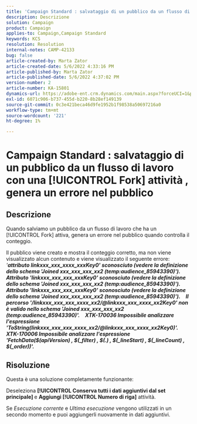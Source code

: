 ```yaml
---
title: 'Campaign Standard : salvataggio di un pubblico da un flusso di lavoro con una [!UICONTROL Fork] attività , genera un errore nel pubblico'
description: Descrizione
solution: Campaign
product: Campaign
applies-to: Campaign,Campaign Standard
keywords: KCS
resolution: Resolution
internal-notes: CAMP-42133
bug: false
article-created-by: Marta Zator
article-created-date: 5/6/2022 4:33:16 PM
article-published-by: Marta Zator
article-published-date: 5/6/2022 4:37:02 PM
version-number: 2
article-number: KA-15801
dynamics-url: https://adobe-ent.crm.dynamics.com/main.aspx?forceUCI=1&pagetype=entityrecord&etn=knowledgearticle&id=286a3538-5acd-ec11-a7b5-6045bd00dbbc
exl-id: 6071c906-b737-455d-b220-8b28ef149139
source-git-commit: 0c3e421beca46d9fe1952b1f98538a50697216a0
workflow-type: tm+mt
source-wordcount: '221'
ht-degree: 1%

---
```


# Campaign Standard : salvataggio di un pubblico da un flusso di lavoro con una [!UICONTROL Fork] attività , genera un errore nel pubblico

## Descrizione


Quando salviamo un pubblico da un flusso di lavoro che ha un [!UICONTROL Fork] attiva, genera un errore nel pubblico quando controlla il conteggio.

Il pubblico viene creato e mostra il conteggio corretto, ma non viene visualizzato alcun contenuto e viene visualizzato il seguente errore:
 
*&#39;<b>attributo linkxxx_xxx_xxxx_xxxKey0&#39; sconosciuto (vedere la definizione dello schema &#39;Joined xxx_xxx_xxx_xx2 (temp:audience_85943390)&#39;). Attributo &#39;linkxxx_xxx_xxx_xxxKey0&#39; sconosciuto (vedere la definizione dello schema &#39;Joined xxx_xxx_xxx_xx2 (temp:audience_85943390)&#39;). Attributo &#39;linkxxx_xxx_xxx_xxxKey0&#39; sconosciuto (vedere la definizione dello schema &#39;Joined xxx_xxx_xxx_xx2 (temp:audience_85943390)&#39;).</b>*
 <b>__</b> 
<b>*Il percorso &#39;/linkxxx_xxx_xxx_xxxx_xx2/@linkxxx_xxx_xxxx_xx2Key0&#39; non è valido nello schema &#39;Joined xxx_xxx_xxx_xx2 (temp:audience_85943390)&#39;.</b>*
 <b>__</b> 
<b>*XTK-170036 Impossibile analizzare l&#39;espressione &#39;ToString(linkxxx_xxx_xxx_xxxx_xx2/@linkxxx_xxx_xxxx_xx2Key0)&#39;. XTK-170006 Impossibile analizzare l&#39;espressione &#39;FetchData($(apiVersion) , $(_filter) , $(.) , $(_lineStart) , $(_lineCount) , $(_order))&#39;.</b>*


## Risoluzione


Questa è una soluzione completamente funzionante:

Deseleziona <b>[!UICONTROL Conserva tutti i dati aggiuntivi dal set principale] </b>e <b>Aggiungi [!UICONTROL Numero di riga]</b> attività.

Se *Esecuzione corrente* e *Ultima esecuzione* vengono utilizzati in un secondo momento e puoi aggiungerli nuovamente in dati aggiuntivi.

